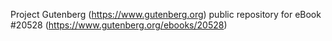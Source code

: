 Project Gutenberg (https://www.gutenberg.org) public repository for eBook #20528 (https://www.gutenberg.org/ebooks/20528)
